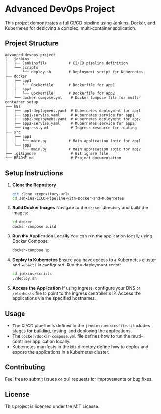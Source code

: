 # Advanced DevOps Project

This project demonstrates a full CI/CD pipeline using Jenkins, Docker, and Kubernetes for deploying a complex, multi-container application.

## Project Structure

```
advanced-devops-project
├── jenkins
│   ├── Jenkinsfile          # CI/CD pipeline definition
│   └── scripts
│       └── deploy.sh        # Deployment script for Kubernetes
├── docker
│   ├── app1
│   │   └── Dockerfile       # Dockerfile for app1
│   ├── app2
│   │   └── Dockerfile       # Dockerfile for app2
│   └── docker-compose.yml    # Docker Compose file for multi-container setup
├── k8s
│   ├── app1-deployment.yaml  # Kubernetes deployment for app1
│   ├── app1-service.yaml     # Kubernetes service for app1
│   ├── app2-deployment.yaml  # Kubernetes deployment for app2
│   ├── app2-service.yaml     # Kubernetes service for app2
│   └── ingress.yaml          # Ingress resource for routing
├── src
│   ├── app1
│   │   └── main.py          # Main application logic for app1
│   └── app2
│       └── main.py          # Main application logic for app2
├── .gitignore                # Git ignore file
└── README.md                 # Project documentation
```

## Setup Instructions

1. **Clone the Repository**
   ```bash
   git clone <repository-url>
   cd Jenkins-CICD-Pipeline-with-Docker-and-Kubernetes
   ```

2. **Build Docker Images**
   Navigate to the `docker` directory and build the images:
   ```bash
   cd docker
   docker-compose build
   ```

3. **Run the Application Locally**
   You can run the application locally using Docker Compose:
   ```bash
   docker-compose up
   ```

4. **Deploy to Kubernetes**
   Ensure you have access to a Kubernetes cluster and `kubectl` is configured. Run the deployment script:
   ```bash
   cd jenkins/scripts
   ./deploy.sh
   ```

5. **Access the Application**
   If using ingress, configure your DNS or `/etc/hosts` file to point to the ingress controller's IP. Access the applications via the specified hostnames.

## Usage

- The CI/CD pipeline is defined in the `jenkins/Jenkinsfile`. It includes stages for building, testing, and deploying the applications.
- The `docker/docker-compose.yml` file defines how to run the multi-container application locally.
- Kubernetes manifests in the `k8s` directory define how to deploy and expose the applications in a Kubernetes cluster.

## Contributing

Feel free to submit issues or pull requests for improvements or bug fixes. 

## License

This project is licensed under the MIT License.